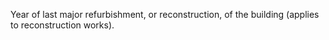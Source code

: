 ﻿Year of last major refurbishment, or reconstruction, of the building (applies to reconstruction works).
